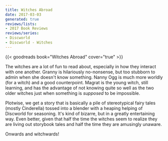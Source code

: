 ```yaml
---
title: Witches Abroad
date: 2017-03-03
generated: true
reviews/lists:
- 2017 Book Reviews
reviews/series:
- Discworld
- Discworld - Witches
---
```

{{< goodreads book="Witches Abroad" cover="true" >}}

The witches are a lot of fun to read about, especially in how they interact with one another. Granny is hilariously no-nonsense, but too stubborn to admin when she doesn't know something. Nanny Ogg is much more worldly (for a witch) and a good counterpoint. Magrat is the young witch, still learning, and has the advantage of not knowing quite so well as the two older witches just when something is _supposed_ to be impossible.  

Plotwise, we get a story that is basically a pile of stereotypical fairy tales (mostly Cinderella) tossed into a blender with a heaping helping of Discworld for seasoning. It's kind of bizarre, but in a greatly entertaining way. Even better, given that half the time the witches seem to realize they are living out storybook tales and half the time they are amusingly unaware.  

<!--more-->

Onwards and witchwards!


